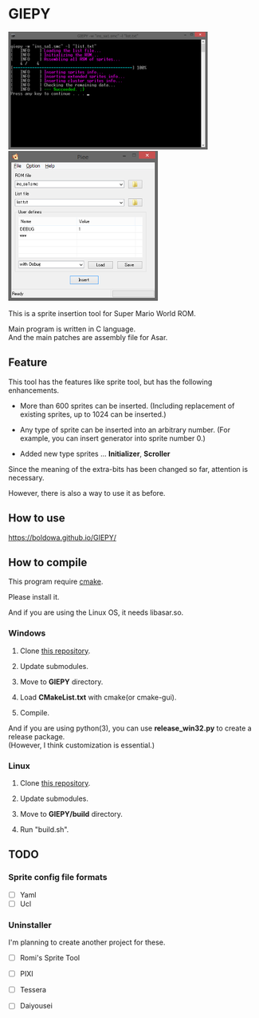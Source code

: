 # GIEPY

![cui interface](pic/giepy_cui.png) ![gui interface](pic/piee_gui.png)

This is a sprite insertion tool for Super Mario World ROM.

Main program is written in C language.  
And the main patches are assembly file for Asar.


## Feature

This tool has the features like sprite tool, but has the following enhancements.

- More than 600 sprites can be inserted. (Including replacement of existing sprites, up to 1024 can be inserted.)

- Any type of sprite can be inserted into an arbitrary number. (For example, you can insert generator into sprite number 0.)

- Added new type sprites ... **Initializer**, **Scroller**


Since the meaning of the extra-bits has been changed so far, attention is necessary.

However, there is also a way to use it as before.



## How to use

https://boldowa.github.io/GIEPY/


## How to compile

This program require [cmake](https://cmake.org).

Please install it.

And if you are using the Linux OS, it needs libasar.so.

### Windows

1. Clone [this repository](https://github.com/boldowa/smw-utils).

2. Update submodules.

3. Move to **GIEPY** directory.

4. Load **CMakeList.txt** with cmake(or cmake-gui).

5. Compile.

And if you are using python(3), you can use **release\_win32.py** to create a release package.  
(However, I think customization is essential.)

### Linux

1. Clone [this repository](https://github.com/boldowa/smw-utils).

2. Update submodules.

3. Move to **GIEPY/build** directory.

4. Run "build.sh".


## TODO

### Sprite config file formats

- [ ] Yaml
- [ ] Ucl

### Uninstaller

I'm planning to create another project for these.

- [ ] Romi's Sprite Tool
- [ ] PIXI
- [ ] Tessera
- [ ] Daiyousei

